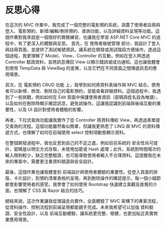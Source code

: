 # 反思心得
在這次的 MVC 作業中，我完成了一個完整的電影預約系統，涵蓋了使用者註冊與登入、電影預約、新增/編輯/刪除預約、查詢功能，以及詳細資料呈現等功能。這個作業對我來說是一個很好的實務練習，也讓我在學習 ASP.NET Core MVC 的過程中，有了更深入的體驗與反思。
首先，在 使用者帳號管理 部分，我設計了登入與註冊頁面，並提供了測試帳號資訊，讓系統在開發或測試階段方便操作。透過這個過程，我更理解了 Model、View、Controller 的互動，例如在登入時透過 Controller 驗證資料，並將訊息傳回 View 以顯示錯誤或成功通知。這也讓我體會到使用 TempData 與 ViewBag 的差異，以及它們在不同頁面之間傳遞訊息的應用場景。

其次，在 電影預約 CRUD 功能 上，我學到如何將資料表操作與 MVC 結合。使用者可以新增、修改、刪除自己的電影預約，並能查看詳細資料。這個過程中，我遇到了一些挑戰，例如如何在 Edit 頁面中保護使用者資訊（密碼與姓名設為唯讀），以及如何在刪除時顯示確認訊息，避免誤操作。這讓我認識到前端與後端互動的重要性，以及 UI 設計對使用者體驗的影響。

再者，下拉式查詢功能讓我實作了從 Controller 將資料傳給 View，再透過表單提交查詢的流程。這個功能雖然看似簡單，但讓我更熟悉了 LINQ 與 MVC 的資料傳遞方式，也理解了如何在前端使用 select 控制項動態顯示資料。

在整個開發過程中，我也反思到自己的不足之處，例如目前系統的 安全性尚可提升，密碼是以明文方式存取，未使用加密或 Hash 處理；此外，系統對時間場次的輸入限制較少，缺乏完整驗證，也可能導致使用者輸入不合理資料。這提醒我在未來的專案中，需要更注重資料驗證與安全設計。

最後，這個作業也讓我體會到 前端設計與使用者體驗的重要性。從登入頁面的排版、卡片設計，到預約清單表格的呈現，再到刪除操作的確認提示，每一個小細節都會影響使用者的感受。我學會了如何使用 Bootstrap 快速建立美觀且直覺的介面，也理解了 CSS 與 Razor 結合的技巧。

總結來說，這次作業讓我從理論走向實作，全面體驗了 MVC 架構下的專案流程，從資料操作、控制流程到前端呈現都能親手完成。未來我希望可以加強 資料驗證、安全性設計，以及 前端互動體驗，讓系統更完整、穩健，也更加貼近真實商業應用場景。
